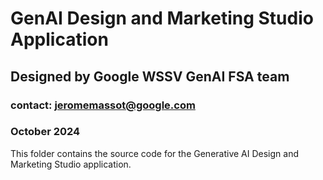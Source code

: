 # GenAI Design and Marketing Studio Application
## Designed by Google WSSV GenAI FSA team 
### contact: jeromemassot@google.com
### October 2024

This folder contains the source code for the Generative AI Design and Marketing Studio application.
